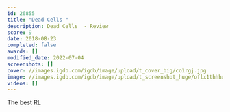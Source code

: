 ```yaml
---
id: 26855
title: "Dead Cells "
description: Dead Cells  - Review
score: 9
date: 2018-08-23
completed: false
awards: []
modified_date: 2022-07-04
screenshots: []
cover: //images.igdb.com/igdb/image/upload/t_cover_big/co1rgj.jpg
image: //images.igdb.com/igdb/image/upload/t_screenshot_huge/oflx1thhhuqzovoev99l.jpg
videos: []
---
```

The best RL